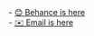 </div>
- <a href="https://www.behance.net/93d67362">😊 Behance is here</a>
<br>
- <a href="https://matilto:yunaeun0813@gmail.com/">✉️ Email is here</a> 
